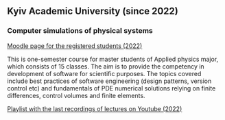 ## Kyiv Academic University (since 2022)

### Computer simulations of physical systems
[Moodle page for the registered students (2022)](https://eduportal.kau.org.ua/course/view.php?id=353)

This is one-semester course for master students of Applied physics major, which consists of 15 classes. The aim is to provide the competency in development of software for scientific purposes. The topics covered include best practices of software engineering (design patterns, version control etc) and fundamentals of PDE numerical solutions relying on finite differences, control volumes and finite elements.

[Playlist with the last recordings of lectures on Youtube (2022)](https://www.youtube.com/watch?v=4w6r84XjSbk&list=PLSGP3r1iKksNU2Y9ZuRZCH1aHv_e03AgD) 

